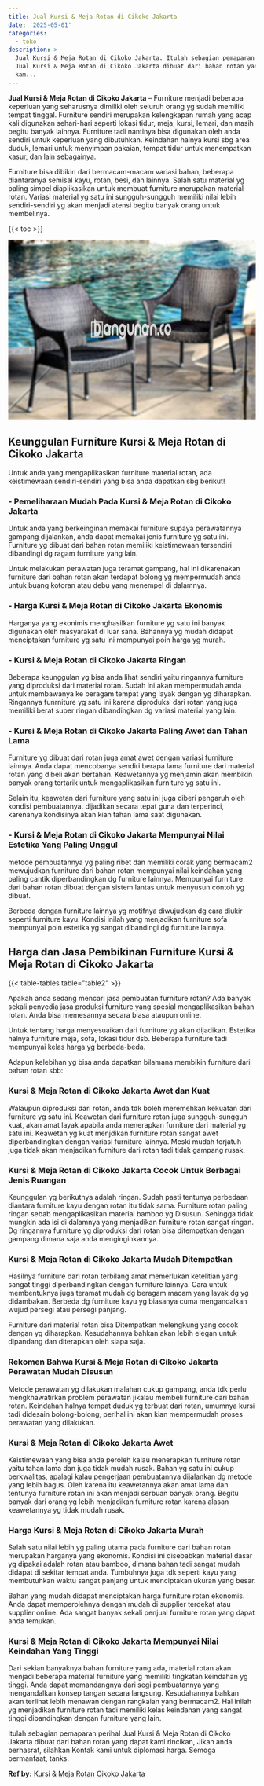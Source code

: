 ```yaml
---
title: Jual Kursi & Meja Rotan di Cikoko Jakarta
date: '2025-05-01'
categories:
  - toko
description: >-
  Jual Kursi & Meja Rotan di Cikoko Jakarta. Itulah sebagian pemaparan perihal
  Jual Kursi & Meja Rotan di Cikoko Jakarta dibuat dari bahan rotan yang dapat
  kam...
---
```


**Jual Kursi & Meja Rotan di Cikoko Jakarta** – Furniture menjadi beberapa keperluan yang seharusnya dimiliki oleh seluruh orang yg sudah memiliki tempat tinggal. Furniture sendiri merupakan kelengkapan rumah yang acap kali digunakan sehari-hari seperti lokasi tidur, meja, kursi, lemari, dan masih begitu banyak lainnya. Furniture tadi nantinya bisa digunakan oleh anda sendiri untuk keperluan yang dibutuhkan. Keindahan halnya kursi sbg area duduk, lemari untuk menyimpan pakaian, tempat tidur untuk menempatkan kasur, dan lain sebagainya.

Furniture bisa dibikin dari bermacam-macam variasi bahan, beberapa diantaranya semisal kayu, rotan, besi, dan lainnya. Salah satu material yg paling simpel diaplikasikan untuk membuat furniture merupakan material rotan. Variasi material yg satu ini sungguh-sungguh memiliki nilai lebih sendiri-sendiri yg akan menjadi atensi begitu banyak orang untuk membelinya.

{{< toc >}}

![Jual Kursi & Meja Rotan di Cikoko Jakarta](/images/kursi-meja-rotan-murah32.png)

## Keunggulan Furniture Kursi & Meja Rotan di Cikoko Jakarta

Untuk anda yang mengaplikasikan furniture material rotan, ada keistimewaan sendiri-sendiri yang bisa anda dapatkan sbg berikut!

### \- Pemeliharaan Mudah Pada Kursi & Meja Rotan di Cikoko Jakarta

Untuk anda yang berkeinginan memakai furniture supaya perawatannya gampang dijalankan, anda dapat memakai jenis furniture yg satu ini. Furniture yg dibuat dari bahan rotan memiliki keistimewaan tersendiri dibandingi dg ragam furniture yang lain.

Untuk melakukan perawatan juga teramat gampang, hal ini dikarenakan furniture dari bahan rotan akan terdapat bolong yg mempermudah anda untuk buang kotoran atau debu yang menempel di dalamnya.

### \- Harga Kursi & Meja Rotan di Cikoko Jakarta Ekonomis

Harganya yang ekonimis menghasilkan furniture yg satu ini banyak digunakan oleh masyarakat di luar sana. Bahannya yg mudah didapat menciptakan furniture yg satu ini mempunyai poin harga yg murah.

### \- Kursi & Meja Rotan di Cikoko Jakarta Ringan

Beberapa keunggulan yg bisa anda lihat sendiri yaitu ringannya furniture yang diproduksi dari material rotan. Sudah ini akan mempermudah anda untuk membawanya ke beragam tempat yang layak dengan yg diharapkan. Ringannya funrniture yg satu ini karena diproduksi dari rotan yang juga memiliki berat super ringan dibandingkan dg variasi material yang lain.

### \- Kursi & Meja Rotan di Cikoko Jakarta Paling Awet dan Tahan Lama

Furniture yg dibuat dari rotan juga amat awet dengan variasi furniture lainnya. Anda dapat mencobanya sendiri berapa lama furniture dari material rotan yang dibeli akan bertahan. Keawetannya yg menjamin akan membikin banyak orang tertarik untuk mengaplikasikan furniture yg satu ini.

Selain itu, keawetan dari furniture yang satu ini juga diberi pengaruh oleh kondisi pembuatannya. dijadikan secara tepat guna dan terperinci, karenanya kondisinya akan kian tahan lama saat digunakan.

### \- Kursi & Meja Rotan di Cikoko Jakarta Mempunyai Nilai Estetika Yang Paling Unggul

metode pembuatannya yg paling ribet dan memiliki corak yang bermacam2 mewujudkan furniture dari bahan rotan mempunyai nilai keindahan yang paling cantik diperbandingkan dg furniture lainnya. Mempunyai furniture dari bahan rotan dibuat dengan sistem lantas untuk menyusun contoh yg dibuat.

Berbeda dengan furniture lainnya yg motifnya diwujudkan dg cara diukir seperti furniture kayu. Kondisi inilah yang menjadikan furniture sofa mempunyai poin estetika yg sangat dibandingi dg furniture lainnya.

## Harga dan Jasa Pembikinan Furniture Kursi & Meja Rotan di Cikoko Jakarta

{{< table-tables table="table2" >}}

Apakah anda sedang mencari jasa pembuatan furniture rotan? Ada banyak sekali penyedia jasa produksi furniture yang spesial mengaplikasikan bahan rotan. Anda bisa memesannya secara biasa ataupun online.

Untuk tentang harga menyesuaikan dari furniture yg akan dijadikan. Estetika halnya furniture meja, sofa, lokasi tidur dsb. Beberapa furniture tadi mempunyai kelas harga yg berbeda-beda.

Adapun kelebihan yg bisa anda dapatkan bilamana membikin furniture dari bahan rotan sbb:

### Kursi & Meja Rotan di Cikoko Jakarta Awet dan Kuat

Walaupun diproduksi dari rotan, anda tdk boleh meremehkan kekuatan dari furniture yg satu ini. Keawetan dari furniture rotan juga sungguh-sungguh kuat, akan amat layak apabila anda menerapkan furniture dari material yg satu ini. Keawetan yg kuat menjdikan furniture rotan sangat awet diperbandingkan dengan variasi furniture lainnya. Meski mudah terjatuh juga tidak akan menjadikan furniture dari rotan tadi tidak gampang rusak.

### Kursi & Meja Rotan di Cikoko Jakarta Cocok Untuk Berbagai Jenis Ruangan

Keunggulan yg berikutnya adalah ringan. Sudah pasti tentunya perbedaan diantara furniture kayu dengan rotan itu tidak sama. Furniture rotan paling ringan sebab mengaplikasikan material bamboo yg Disusun. Sehingga tidak mungkin ada isi di dalamnya yang menjadikan furniture rotan sangat ringan. Dg ringannya furniture yg diproduksi dari rotan bisa ditempatkan dengan gampang dimana saja anda menginginkannya.

### Kursi & Meja Rotan di Cikoko Jakarta Mudah Ditempatkan

Hasilnya furniture dari rotan terbilang amat memerlukan ketelitian yang sangat tinggi diperbandingkan dengan furniture lainnya. Cara untuk membentuknya juga teramat mudah dg beragam macam yang layak dg yg didambakan. Berbeda dg furniture kayu yg biasanya cuma mengandalkan wujud persegi atau persegi panjang.

Furniture dari material rotan bisa Ditempatkan melengkung yang cocok dengan yg diharapkan. Kesudahannya bahkan akan lebih elegan untuk dipandang dan diterapkan oleh siapa saja.

### Rekomen Bahwa Kursi & Meja Rotan di Cikoko Jakarta Perawatan Mudah Disusun

Metode perawatan yg dilakukan malahan cukup gampang, anda tdk perlu mengkhawatirkan problem perawatan jikalau membeli furniture dari bahan rotan. Keindahan halnya tempat duduk yg terbuat dari rotan, umumnya kursi tadi didesain bolong-bolong, perihal ini akan kian mempermudah proses perawatan yang dilakukan.

### Kursi & Meja Rotan di Cikoko Jakarta Awet

Keistimewaan yang bisa anda peroleh kalau menerapkan furniture rotan yaitu tahan lama dan juga tidak mudah rusak. Bahan yg satu ini cukup berkwalitas, apalagi kalau pengerjaan pembuatannya dijalankan dg metode yang lebih bagus. Oleh karena itu keawetannya akan amat lama dan tentunya furniture rotan ini akan menjadi serbuan banyak orang. Begitu banyak dari orang yg lebih menjadikan furniture rotan karena alasan keawetannya yg tidak mudah rusak.

### Harga Kursi & Meja Rotan di Cikoko Jakarta Murah

Salah satu nilai lebih yg paling utama pada furniture dari bahan rotan merupakan harganya yang ekonomis. Kondisi ini disebabkan material dasar yg dipakai adalah rotan atau bamboo, dimana bahan tadi sangat mudah didapat di sekitar tempat anda. Tumbuhnya juga tdk seperti kayu yang membutuhkan waktu sangat panjang untuk menciptakan ukuran yang besar.

Bahan yang mudah didapat menciptakan harga furniture rotan ekonomis. Anda dapat memperolehnya dengan mudah di supplier terdekat atau supplier online. Ada sangat banyak sekali penjual furniture rotan yang dapat anda temukan.

### Kursi & Meja Rotan di Cikoko Jakarta Mempunyai Nilai Keindahan Yang Tinggi

Dari sekian banyaknya bahan furniture yang ada, material rotan akan menjadi beberapa material furniture yang memiliki tingkatan keindahan yg tinggi. Anda dapat memandangnya dari segi pembuatannya yang mengandalkan konsep tangan secara langsung. Kesudahannya bahkan akan terlihat lebih menawan dengan rangkaian yang bermacam2. Hal inilah yg menjadikan furniture rotan tadi memiliki kelas keindahan yang sangat tinggi dibandingkan dengan furniture yang lain.

Itulah sebagian pemaparan perihal Jual Kursi & Meja Rotan di Cikoko Jakarta dibuat dari bahan rotan yang dapat kami rincikan, Jikan anda berhasrat, silahkan Kontak kami untuk diplomasi harga. Semoga bermanfaat, tanks.

**Ref by:** [Kursi & Meja Rotan Cikoko Jakarta](https://id.wikipedia.org/wiki/Kursi)
